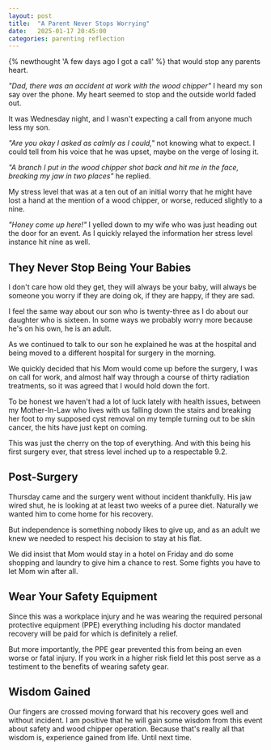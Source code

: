 ```yaml
---
layout: post
title:  "A Parent Never Stops Worrying"
date:   2025-01-17 20:45:00
categories: parenting reflection
---
```


{% newthought 'A few days ago I got a call' %} that would stop any parents heart.<!--more-->

*"Dad, there was an accident at work with the wood chipper"* I heard my son say over the phone. My heart seemed to stop and the outside world faded out.

It was Wednesday night, and I wasn't expecting a call from anyone much less my son.

*"Are you okay I asked as calmly as I could,"* not knowing what to expect. I could tell from his voice that he was upset, maybe on the verge of losing it.

*"A branch I put in the wood chipper shot back and hit me in the face, breaking my jaw in two places"* he replied.

My stress level that was at a ten out of an initial worry that he might have lost a hand at the mention of a wood chipper, or worse, reduced slightly to a nine.

*"Honey come up here!"* I yelled down to my wife who was just heading out the door for an event. As I quickly relayed the information her stress level instance hit nine as well.

## They Never Stop Being Your Babies
I don't care how old they get, they will always be your baby, will always be someone you worry if they are doing ok, if they are happy, if they are sad. 

I feel the same way about our son who is twenty-three as I do about our daughter who is sixteen. In some ways we probably worry more because he's on his own, he is an adult.

As we continued to talk to our son he explained he was at the hospital and being moved to a different hospital for surgery in the morning. 

We quickly decided that his Mom would come up before the surgery, I was on call for work, and almost half way through a course of thirty radiation treatments, so it was agreed that I would hold down the fort.

To be honest we haven't had a lot of luck lately with health issues, between my Mother-In-Law who lives with us falling down the stairs and breaking her foot to my supposed cyst removal on my temple turning out to be skin cancer, the hits have just kept on coming.

This was just the cherry on the top of everything. And with this being his first surgery ever, that stress level inched up to a respectable 9.2.

## Post-Surgery

Thursday came and the surgery went without incident thankfully. His jaw wired shut, he is looking at at least two weeks of a puree diet. Naturally we wanted him to come home for his recovery.

But independence is something nobody likes to give up, and as an adult we knew we needed to respect his decision to stay at his flat. 

We did insist that Mom would stay in a hotel on Friday and do some shopping and laundry to give him a chance to rest. Some fights you have to let Mom win after all.

## Wear Your Safety Equipment
Since this was a workplace injury and he was wearing the required personal protective equipment (PPE) everything including his doctor mandated recovery will be paid for which is definitely a relief. 

But more importantly, the PPE gear prevented this from being an even worse or fatal injury. If you work in a higher risk field let this post serve as a testiment to the benefits of wearing safety gear.

## Wisdom Gained
Our fingers are crossed moving forward that his recovery goes well and without incident. I am positive that he will gain some wisdom from this event about safety and wood chipper operation. Because that's really all that wisdom is, experience gained from life. Until next time.

